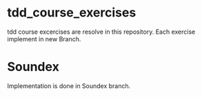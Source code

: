 # tdd_course_exercises
tdd course excercises are resolve in this repository.
Each exercise implement in new Branch.

# Soundex
Implementation is done in Soundex branch.
